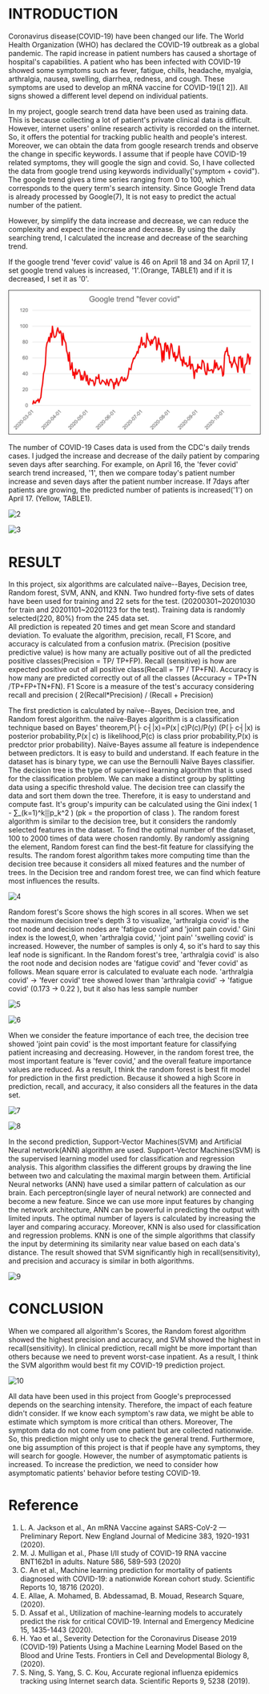 # INTRODUCTION
  
Coronavirus disease(COVID-19) have been changed our life. 
The World Health Organization (WHO) has declared the COVID-19 outbreak as a global pandemic. 
The rapid increase in patient numbers has caused a shortage of hospital's capabilities. 
A patient who has been infected with COVID-19 showed some symptoms such as fever, fatigue, chills, headache, myalgia, arthralgia, nausea, swelling, diarrhea, redness, and cough. 
These symptoms are used to develop an mRNA vaccine for COVID-19([1 2]). 
All signs showed a different level depend on individual patients. 


In my project, google search trend data have been used as training data. 
This is because collecting a lot of patient's private clinical data is difficult. 
However, internet users' online research activity is recorded on the internet. 
So, it offers the potential for tracking public health and people's interest. 
Moreover, we can obtain the data from google research trends and observe the change in specific keywords. 
I assume that if people have COVID-19 related symptoms, they will google the sign and covid. 
So, I have collected the data from google trend using keywords individually('symptom + covid"). 
The google trend gives a time series ranging from 0 to 100, which corresponds to the query term's search intensity. 
Since Google Trend data is already processed by Google(7), It is not easy to predict the actual number of the patient. 

However, by simplify the data increase and decrease, we can reduce the complexity and expect the increase and decrease. 
By using the daily searching trend, I calculated the increase and decrease of the searching trend. 

If the google trend 'fever covid' value is 46 on April 18 and 34 on April 17, 
I set google trend values is increased, '1'.(Orange, TABLE1) and if it is decreased, I set it as '0'.


![1](https://github.com/sogalaxy/Covid_prediction_using_google_trend/blob/main/images/1.jpg)

The number of COVID-19 Cases data is used from the CDC's daily trends cases. 
I judged the increase and decrease of the daily patient by comparing seven days after searching. 
For example, on April 16, the 'fever covid' search trend increased, '1', then we compare today's patient number increase and seven days after the patient number increase. 
If 7days after patients are growing, the predicted number of patients is increased('1') on April 17. (Yellow, TABLE1). 

![2](http://sogalaxy.github.io/Covid_prediction_using_google_trend/images/2.png)


![3](http://sogalaxy.github.io/Covid_prediction_using_google_trend/images/3.png)



# RESULT

In this project, six algorithms are calculated naïve--Bayes, Decision tree, Random forest, SVM, ANN, and KNN. 
Two hundred forty-five sets of dates have been used for training and 22 sets for the test. 
(20200301~20201030 for train and 20201101~20201123 for the test). Training data is randomly selected(220, 80%) from the 245 data set.  
All prediction is repeated 20 times and get mean Score and standard deviation.
To evaluate the algorithm, precision, recall, F1 Score, and accuracy is calculated from a confusion matrix. 
(Precision (positive predictive value) is how many are actually positive out of all the predicted positive classes(Precision = TP/ TP+FP). 
Recall (sensitive) is how are expected positive out of all positive class(Recall = TP / TP+FN). 
Accuracy is how many are predicted correctly out of all the classes (Accuracy = TP+TN /TP+FP+TN+FN). 
F1 Score is a measure of the test's accuracy considering recall and precision ( 2(Recall*Precision) / (Recall + Precision)

The first prediction is calculated by naïve--Bayes, Decision tree, and Random forest algorithm. 
the naïve-Bayes algorithm is a classification technique based on Bayes' theorem,P(├ c┤|x)=P(x│c)P(c)/P(y)  (P(├ c┤|x)  is posterior probability,P(x│c)  is likelihood,P(c)  is class prior probability,P(x)  is predctor prior probability). 
Naïve-Bayes assume all feature is independence between predictors. It is easy to build and understand. 
If each feature in the dataset has is binary type, we can use the Bernoulli Naïve Bayes classifier. 
The decision tree is the type of supervised learning algorithm that is used for the classification problem. We can make a distinct group by splitting data using a specific threshold value. 
The decision tree can classify the data and sort them down the tree. Therefore, it is easy to understand and compute fast. 
It's group's impurity can be calculated using the Gini index( 1 - ∑_(k=1)^k▒p_k^2 ) (pk = the proportion of class ). 
The random forest algorithm is similar to the decision tree, but it considers the randomly selected features in the dataset. 
To find the optimal number of the dataset, 100 to 2000 times of data were chosen randomly. 
By randomly assigning the element, Random forest can find the best-fit feature for classifying the results. 
The random forest algorithm takes more computing time than the decision tree because it considers all mixed features and the number of trees. 
In the Decision tree and random forest tree, we can find which feature most influences the results.

![4](http://sogalaxy.github.io/Covid_prediction_using_google_trend/images/4.png)


Random forest's Score shows the high scores in all scores. 
When we set the maximum decision tree's depth 3 to visualize, 'arthralgia covid' is the root node and decision nodes are 'fatigue covid' and 'joint pain covid.' 
Gini index is the lowest,0, when 'arthralgia covid,' 'joint pain' 'swelling covid' is increased. 
However, the number of samples is only 4, so it's hard to say this leaf node is significant. 
In the Random forest's tree, 'arthralgia covid' is also the root node and decision nodes are 'fatigue covid' and 'fever covid' as follows. 
Mean square error is calculated to evaluate each node. 'arthralgia covid' -> 'fever covid' tree showed lower than 'arthralgia covid' -> 'fatigue covid' (0.173 -> 0.22 ), but it also has less sample number

![5](http://sogalaxy.github.io/Covid_prediction_using_google_trend/images/5.png)


![6](http://sogalaxy.github.io/Covid_prediction_using_google_trend/images/6.png)



When we consider the feature importance of each tree, the decision tree showed 'joint pain covid' is the most important feature for classifying patient increasing and decreasing. 
However, in the random forest tree, the most important feature is 'fever covid,' and the overall feature importance values are reduced. 
As a result, I think the random forest is best fit model for prediction in the first prediction. 
Because it showed a high Score in prediction, recall, and accuracy, it also considers all the features in the data set.

![7](http://sogalaxy.github.io/Covid_prediction_using_google_trend/images/7.png)


![8](http://sogalaxy.github.io/Covid_prediction_using_google_trend/images/8.png)



In the second prediction, Support-Vector Machines(SVM) and Artificial Neural network(ANN) algorithm are used. 
Support-Vector Machines(SVM) is the supervised learning model used for classification and regression analysis. 
This algorithm classifies the different groups by drawing the line between two and calculating the maximal margin between them. 
Artificial Neural networks (ANN) have used a similar pattern of calculation as our brain. 
Each perceptron(single layer of neural network) are connected and become a new feature. 
Since we can use more input features by changing the network architecture, ANN can be powerful in predicting the output with limited inputs. 
The optimal number of layers is calculated by increasing the layer and comparing accuracy. Moreover, KNN is also used for classification and regression problems. 
KNN is one of the simple algorithms that classify the input by determining its similarity near value based on each data's distance.
The result showed that SVM significantly high in recall(sensitivity), and precision and accuracy is similar in both algorithms. 

![9](http://sogalaxy.github.io/Covid_prediction_using_google_trend/images/9.png)





# CONCLUSION

When we compared all algorithm's Scores, the Random forest algorithm showed the highest precision and accuracy, and SVM showed the highest in recall(sensitivity). 
In clinical prediction, recall might be more important than others because we need to prevent worst-case inpatient. 
As a result, I think the SVM algorithm would best fit my COVID-19 prediction project.

![10](http://sogalaxy.github.io/Covid_prediction_using_google_trend/images/10.png)



All data have been used in this project from Google's preprocessed depends on the searching intensity. 
Therefore, the impact of each feature didn't consider. 
If we know each symptom's raw data, we might be able to estimate which symptom is more critical than others. 
Moreover, The symptom data do not come from one patient but are collected nationwide. 
So, this prediction might only use to check the general trend.
Furthermore, one big assumption of this project is that if people have any symptoms, they will search for google. 
However, the number of asymptomatic patients is increased. 
To increase the prediction, we need to consider how asymptomatic patients' behavior before testing COVID-19.


# Reference

1. L. A. Jackson et al., An mRNA Vaccine against SARS-CoV-2 — Preliminary Report. New England Journal of Medicine 383, 1920-1931 (2020).
2.	M. J. Mulligan et al., Phase I/II study of COVID-19 RNA vaccine BNT162b1 in adults. Nature 586, 589-593 (2020)
3. C. An et al., Machine learning prediction for mortality of patients diagnosed with COVID-19: a nationwide Korean cohort study. Scientific Reports 10, 18716 (2020).
4.	E. Allae, A. Mohamed, B. Abdessamad, B. Mouad, Research Square,  (2020).
5.	D. Assaf et al., Utilization of machine-learning models to accurately predict the risk for critical COVID-19. Internal and Emergency Medicine 15, 1435-1443 (2020).
6.	H. Yao et al., Severity Detection for the Coronavirus Disease 2019 (COVID-19) Patients Using a Machine Learning Model Based on the Blood and Urine Tests. Frontiers in Cell and Developmental Biology 8,  (2020).
7.	S. Ning, S. Yang, S. C. Kou, Accurate regional influenza epidemics tracking using Internet search data. Scientific Reports 9, 5238 (2019).
